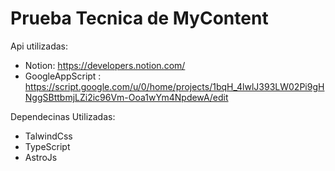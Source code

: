 # Prueba Tecnica de MyContent

Api utilizadas: 
 - Notion: https://developers.notion.com/
 - GoogleAppScript : https://script.google.com/u/0/home/projects/1bqH_4lwlJ393LW02Pi9gHNggSBttbmjLZi2ic96Vm-Ooa1wYm4NpdewA/edit 

Dependecinas Utilizadas:
 - TalwindCss
 - TypeScript
 - AstroJs